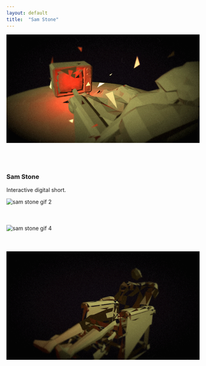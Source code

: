 ```yaml
---
layout: default
title:  "Sam Stone"
---
```


<div class="right">
<div class="row">
  <div class="col-xs-12">
  </div>
  <div class="col-xs-12" style="padding-bottom:20px">
    <img src="/images/samStone_1.gif" class="img-responsive" alt="sam stone gif 1" style="padding-bottom: 2rem; max-width:100%">
  </div>
  </div>
  <h3 align="left">Sam Stone</h3>
  <p>Interactive digital short.</p>
  <div class="col-xs-12" style="padding-bottom:20px">
    <img src="/images/samStone_2.gif" class="img-responsive" alt="sam stone gif 2" style="padding-bottom: 2rem; max-width:100%">
  </div>
  <div class="col-xs-12" style="padding-bottom:20px">
    <img src="/images/samStone_4.gif" class="img-responsive" alt="sam stone gif 4" style="padding-bottom: 2rem; max-width:100%">
  </div>
  <div class="col-xs-12" style="padding-bottom:20px">
    <img src="/images/samStone_3.gif" class="img-responsive" alt="sam stone gif 3" style="padding-bottom: 2rem; max-width:100%">
  </div>
</div>
